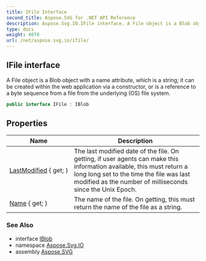 ```yaml
---
title: IFile Interface
second_title: Aspose.SVG for .NET API Reference
description: Aspose.Svg.IO.IFile interface. A File object is a Blob object with a name attribute which is a string it can be created within the web application via a constructor or is a reference to a byte sequence from a file from the underlying OS file system
type: docs
weight: 4070
url: /net/aspose.svg.io/ifile/
---
```

## IFile interface

A File object is a Blob object with a name attribute, which is a string; it can be created within the web application via a constructor, or is a reference to a byte sequence from a file from the underlying (OS) file system.

```csharp
public interface IFile : IBlob
```

## Properties

| Name | Description |
| --- | --- |
| [LastModified](../../aspose.svg.io/ifile/lastmodified/) { get; } | The last modified date of the file. On getting, if user agents can make this information available, this must return a long long set to the time the file was last modified as the number of milliseconds since the Unix Epoch. |
| [Name](../../aspose.svg.io/ifile/name/) { get; } | The name of the file. On getting, this must return the name of the file as a string. |

### See Also

* interface [IBlob](../iblob/)
* namespace [Aspose.Svg.IO](../../aspose.svg.io/)
* assembly [Aspose.SVG](../../)
